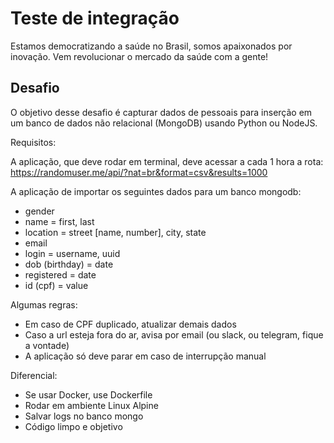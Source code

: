# Teste de integração

Estamos democratizando a saúde no Brasil, somos apaixonados por inovação. Vem revolucionar o mercado da saúde com a gente!

## Desafio

O objetivo desse desafio é capturar dados de pessoais para inserção em um banco de dados não relacional (MongoDB) usando Python ou NodeJS.

Requisitos:

A aplicação, que deve rodar em terminal, deve acessar a cada 1 hora a rota:
https://randomuser.me/api/?nat=br&format=csv&results=1000

A aplicação de importar os seguintes dados para um banco mongodb:
- gender
- name = first, last
- location = street [name, number], city, state
- email
- login = username, uuid
- dob (birthday) = date
- registered = date
- id (cpf) = value

Algumas regras:
- Em caso de CPF duplicado, atualizar demais dados
- Caso a url esteja fora do ar, avisa por email (ou slack, ou telegram, fique a vontade)
- A aplicação só deve parar em caso de interrupção manual

Diferencial:
- Se usar Docker, use Dockerfile
- Rodar em ambiente Linux Alpine
- Salvar logs no banco mongo
- Código limpo e objetivo